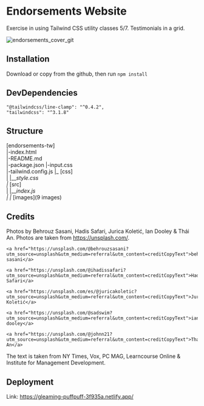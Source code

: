 # Endorsements Website

Exercise in using Tailwind CSS utility classes 5/7. Testimonials in a grid.

![endorsements_cover_git](https://user-images.githubusercontent.com/90348779/190859359-562c4920-3c3f-4009-8c9f-bfbb61d76c3d.png)

## Installation

Download or copy from the github, then run `npm install`

## DevDependencies 

    "@tailwindcss/line-clamp": "^0.4.2",
    "tailwindcss": "^3.1.8"

## Structure 

[endorsements-tw]  
  |-index.html  
  |-README.md  
  |-package.json 
  |-input.css  
  |-tailwind.config.js 
  |_ [css]  
  |   |___style.css  
  |_ [src]  
  |   |___index.js  
  | 
  |_ [images](9 images)  

## Credits

Photos by Behrouz Sasani, Hadis Safari, Jurica Koletić, Ian Dooley & Thái An. Photos are taken from https://unsplash.com/.

    <a href="https://unsplash.com/@behrouzsasani?utm_source=unsplash&utm_medium=referral&utm_content=creditCopyText">behrouz sasani</a>

    <a href="https://unsplash.com/@ihadissafari?utm_source=unsplash&utm_medium=referral&utm_content=creditCopyText">Hadis Safari</a>

    <a href="https://unsplash.com/es/@juricakoletic?utm_source=unsplash&utm_medium=referral&utm_content=creditCopyText">Jurica Koletić</a>

    <a href="https://unsplash.com/@sadswim?utm_source=unsplash&utm_medium=referral&utm_content=creditCopyText">ian dooley</a>

    <a href="https://unsplash.com/@johnn21?utm_source=unsplash&utm_medium=referral&utm_content=creditCopyText">Thái An</a>

The text is taken from NY Times, Vox, PC MAG, Learncourse Online & Institute for Management Development.
  
## Deployment

Link: https://gleaming-puffpuff-3f935a.netlify.app/